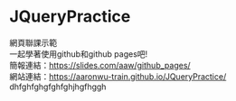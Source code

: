 # JQueryPractice
網頁聯課示範 <br>
一起學著使用github和github pages吧! <br>
簡報連結：https://slides.com/aaw/github_pages/ <br>
網站連結：https://aaronwu-train.github.io/JQueryPractice/ <br>
dhfghfghgfghfghjhgfhggh
